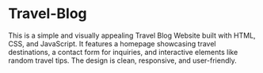 # Travel-Blog
This is a simple and visually appealing Travel Blog Website built with HTML, CSS, and JavaScript. It features a homepage showcasing travel destinations, a contact form for inquiries, and interactive elements like random travel tips. The design is clean, responsive, and user-friendly.
